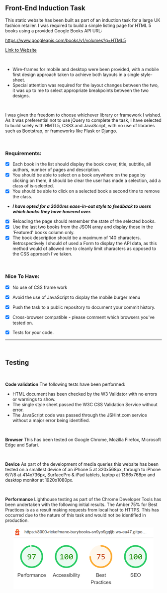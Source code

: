 ## Front-End Induction Task

This static website has been built as part of an induction task for a large UK fashion retailer. I was required to build a simple listing page for HTML 5 books using a provided Google Books API URL:

https://www.googleapis.com/books/v1/volumes?q=HTML5


[Link to Website](https://rickofmanc.github.io/bury-books/)



<br />

* Wire-frames for mobile and desktop were been provided, with a mobile first design approach taken to achieve both layouts in a single style-sheet. 
* Special attention was required for the layout changes
between the two, it was up to me to select appropriate breakpoints
between the two designs.

<br/>

I was given the freedom to choose whichever library or framework I wished. As it was preferential not to use jQuery to complete the task, I have selected to build solely with HMTL5, CSS3 and JavaScript, with no use of libraries such as Bootstrap, or frameworks like Flask or Django.

<br/>

### Requirements:
- [x] Each book in the list should display the book cover, title, subtitle, all authors, number of pages and description.
- [x] You should be able to select on a book anywhere on the page by
clicking on them, it should be clear the user has made a selection, add a class of is-selected.
- [x] You should be able to click on a selected book a second time to remove the class.
- ***I have opted for a 3000ms ease-in-out style to feedback to users which books they have hovered over.***
- [x] Reloading the page should remember the state of the selected books.
- [x] Use the last two books from the JSON array and display those in the 'Featured' books column only.
- [x] The book description should be a maximum of 140 characters. Retrospectively I should of used a Form to display the API data, as this method would of allowed me to cleanly limit characters as opposed to the CSS approach I've taken.

<br/>

### Nice To Have:
- [x] No use of CSS frame work
- [x] Avoid the use of JavaScript to display the mobile burger menu
- [x] Push the task to a public repository to document your commit history.
- [x] Cross-browser compatible - please comment which browsers you've
tested on.
- [x] Tests for your code.


<hr>

<br/>

## Testing

<br/>

**Code validation** 
The following tests have been performed:
* HTML document has been checked by the W3 Validator with no errors or warnings to show.
* The single style sheet passed the W3C CSS Validation Service without error.
* The JavaScript code was passed through the JSHint.com service without a major error being identified.

<br/>

**Browser**
This has been tested on Google Chrome, Mozilla Firefox, Microsoft Edge and Safari.

<br/>

**Device**
As part of the development of media queries this website has been tested on a smallest device of an iPhone 5 at 320x568px, through to iPhone 6/7/8 at 414x736px, SurfacePro & iPad tablets, laptop at 1366x768px and desktop monitor at 1920x1080px.

<br/>

**Performance**
 Lighthouse testing as part of the Chrome Developer Tools has been undertaken with the following initial results. The Amber 75% for Best Practices is as a result making requests from local host to HTTPS. This has occurred due to the nature of this task and would not be identified in production.

<p align="center">
    <img src="readme-images/lighthouse-testing-results.png" alt="website page testing results"/>
</p>
<br/>


